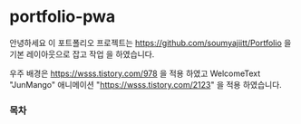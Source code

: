 # portfolio-pwa

안녕하세요 이 포트폴리오 프로젝트는 https://github.com/soumyajiitt/Portfolio 을 기본 레이아웃으로 잡고 작업 을 하였습니다.

우주 배경은 https://wsss.tistory.com/978 을 적용 하였고 WelcomeText "JunMango" 애니메이션 "https://wsss.tistory.com/2123" 을 적용 하였습니다.

### 목차 
